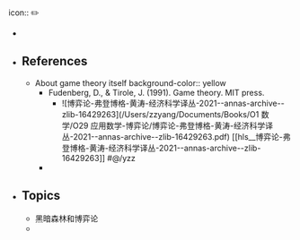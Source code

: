 icon:: ✏️

-
- ## References
	- About game theory itself
	  background-color:: yellow
		- Fudenberg, D., & Tirole, J. (1991). Game theory. MIT press.
			- ![博弈论-弗登博格-黄涛-经济科学译丛-2021--annas-archive--zlib-16429263](/Users/zzyang/Documents/Books/O1 数学/O29 应用数学-博弈论/博弈论-弗登博格-黄涛-经济科学译丛-2021--annas-archive--zlib-16429263.pdf) [[hls__博弈论-弗登博格-黄涛-经济科学译丛-2021--annas-archive--zlib-16429263]] #@/yzz
		-
- ## Topics
	- 黑暗森林和博弈论
	-